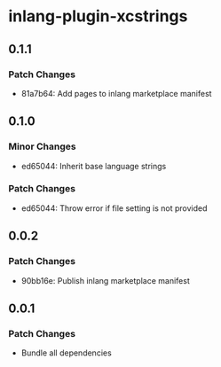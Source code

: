 # inlang-plugin-xcstrings

## 0.1.1

### Patch Changes

- 81a7b64: Add pages to inlang marketplace manifest

## 0.1.0

### Minor Changes

- ed65044: Inherit base language strings

### Patch Changes

- ed65044: Throw error if file setting is not provided

## 0.0.2

### Patch Changes

- 90bb16e: Publish inlang marketplace manifest

## 0.0.1

### Patch Changes

- Bundle all dependencies
